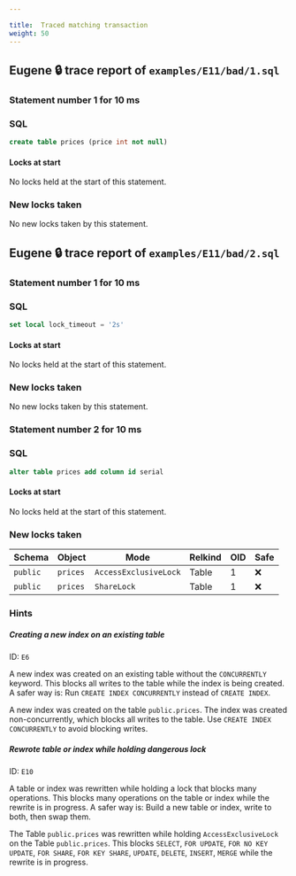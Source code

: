 ```yaml
---

title:  Traced matching transaction
weight: 50
---
```



## Eugene 🔒 trace report of `examples/E11/bad/1.sql`

### Statement number 1 for 10 ms

### SQL

```sql
create table prices (price int not null)
```

#### Locks at start

No locks held at the start of this statement.

### New locks taken

No new locks taken by this statement.



## Eugene 🔒 trace report of `examples/E11/bad/2.sql`

### Statement number 1 for 10 ms

### SQL

```sql
set local lock_timeout = '2s'
```

#### Locks at start

No locks held at the start of this statement.

### New locks taken

No new locks taken by this statement.


### Statement number 2 for 10 ms

### SQL

```sql
alter table prices add column id serial
```

#### Locks at start

No locks held at the start of this statement.

### New locks taken

| Schema | Object | Mode | Relkind | OID | Safe |
|--------|--------|------|---------|-----|------|
| `public` | `prices` | `AccessExclusiveLock` | Table | 1 | ❌ |
| `public` | `prices` | `ShareLock` | Table | 1 | ❌ |

### Hints

##### Creating a new index on an existing table

ID: `E6`

A new index was created on an existing table without the `CONCURRENTLY` keyword. This blocks all writes to the table while the index is being created. A safer way is: Run `CREATE INDEX CONCURRENTLY` instead of `CREATE INDEX`.

A new index was created on the table `public.prices`. The index was created non-concurrently, which blocks all writes to the table. Use `CREATE INDEX CONCURRENTLY` to avoid blocking writes.

##### Rewrote table or index while holding dangerous lock

ID: `E10`

A table or index was rewritten while holding a lock that blocks many operations. This blocks many operations on the table or index while the rewrite is in progress. A safer way is: Build a new table or index, write to both, then swap them.

The Table `public.prices` was rewritten while holding `AccessExclusiveLock` on the Table `public.prices`. This blocks `SELECT`, `FOR UPDATE`, `FOR NO KEY UPDATE`, `FOR SHARE`, `FOR KEY SHARE`, `UPDATE`, `DELETE`, `INSERT`, `MERGE` while the rewrite is in progress.

